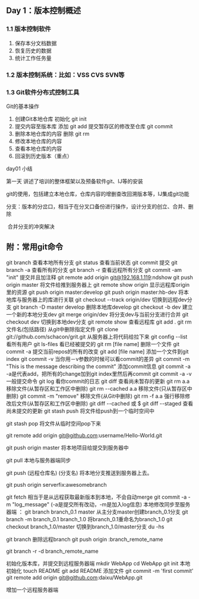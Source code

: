 ## Day 1：版本控制概述

### 1.1 版本控制软件

1. 保存本分文档数据
2. 恢复历史的数据
3. 统计工作任务量

### 1.2 版本控制系统：比如：VSS CVS SVN等

### 1.3 Git软件分布式控制工具

Git的基本操作

1. 创建Git本地仓库              初始化 git init
2. 提交内容至版本库           添加  git add   提交暂存区的修改至仓库 git commit     
3. 删除本地仓库的内容       删除   git rm
4. 修改本地仓库的内容       
5. 查看本地仓库的内容
6. 回滚到历史版本（重点）

day01  小结

第一天 讲述了培训的整体框架以及预备软件git、IJ等的安装

​	git的使用，包括建立本地仓库，仓库内容的增删查改回溯版本等，IJ集成git功能

​	分支：版本的分岔口，相当于在分叉口备份进行操作，设计分支的创立、合并、删除

​	合并分支的冲突解决



































## 附：常用git命令

git branch 查看本地所有分支
git status 查看当前状态 
git commit 提交 
git branch -a 查看所有的分支
git branch -r 查看远程所有分支
git commit -am "init" 提交并且加注释 
git remote add origin git@192.168.1.119:ndshow
git push origin master 将文件给推到服务器上 
git remote show origin 显示远程库origin里的资源 
git push origin master:develop
git push origin master:hb-dev 将本地库与服务器上的库进行关联 
git checkout --track origin/dev 切换到远程dev分支
git branch -D master develop 删除本地库develop
git checkout -b dev 建立一个新的本地分支dev
git merge origin/dev 将分支dev与当前分支进行合并
git checkout dev 切换到本地dev分支
git remote show 查看远程库
git add .
git rm 文件名(包括路径) 从git中删除指定文件
git clone git://github.com/schacon/grit.git 从服务器上将代码给拉下来
git config --list 看所有用户
git ls-files 看已经被提交的
git rm [file name] 删除一个文件
git commit -a 提交当前repos的所有的改变
git add [file name] 添加一个文件到git index
git commit -v 当你用－v参数的时候可以看commit的差异
git commit -m "This is the message describing the commit" 添加commit信息
git commit -a -a是代表add，把所有的change加到git index里然后再commit
git commit -a -v 一般提交命令
git log 看你commit的日志
git diff 查看尚未暂存的更新
git rm a.a 移除文件(从暂存区和工作区中删除)
git rm --cached a.a 移除文件(只从暂存区中删除)
git commit -m "remove" 移除文件(从Git中删除)
git rm -f a.a 强行移除修改后文件(从暂存区和工作区中删除)
git diff --cached 或 $ git diff --staged 查看尚未提交的更新
git stash push 将文件给push到一个临时空间中

git stash pop 将文件从临时空间pop下来

git remote add origin git@github.com:username/Hello-World.git

git push origin master 将本地项目给提交到服务器中

git pull 本地与服务器端同步

git push (远程仓库名) (分支名) 将本地分支推送到服务器上去。

git push origin serverfix:awesomebranch

git fetch 相当于是从远程获取最新版本到本地，不会自动merge
git commit -a -m "log_message" (-a是提交所有改动，-m是加入log信息) 本地修改同步至服务器端 ：
git branch branch_0.1 master 从主分支master创建branch_0.1分支
git branch -m branch_0.1 branch_1.0 将branch_0.1重命名为branch_1.0
git checkout branch_1.0/master 切换到branch_1.0/master分支
du -hs

git branch 删除远程branch
git push origin :branch_remote_name

git branch -r -d branch_remote_name

初始化版本库，并提交到远程服务器端
mkdir WebApp
cd WebApp
git init 本地初始化
touch README
git add README 添加文件
git commit -m 'first commit'
git remote add origin git@github.com:daixu/WebApp.git

增加一个远程服务器端

